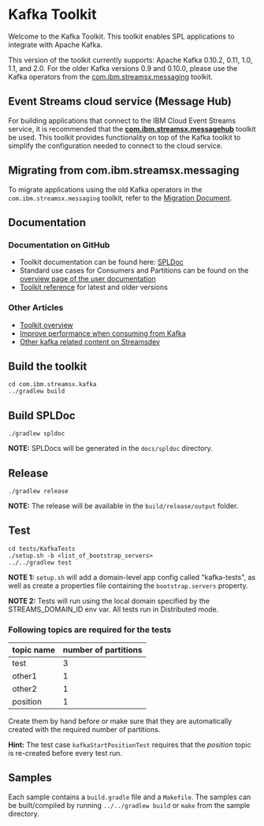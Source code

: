 # Kafka Toolkit

Welcome to the Kafka Toolkit. This toolkit enables SPL applications to integrate with Apache Kafka. 

This version of the toolkit currently supports: Apache Kafka 0.10.2, 0.11, 1.0, 1.1, and 2.0. For the older
Kafka versions 0.9 and 0.10.0, please use the Kafka operators from the [com.ibm.streamsx.messaging](https://github.com/IBMStreams/streamsx.messaging) toolkit.

## Event Streams cloud service (Message Hub)

For building applications that connect to the IBM Cloud Event Streams service, it is recommended that the [**com.ibm.streamsx.messagehub**](https://github.com/IBMStreams/streamsx.messagehub) toolkit be used.
This toolkit provides functionality on top of the Kafka toolkit to simplify the configuration needed to connect to the cloud service. 


## Migrating from com.ibm.streamsx.messaging

To migrate applications using the old Kafka operators in the `com.ibm.streamsx.messaging` toolkit, refer to the [Migration Document](https://github.com/IBMStreams/streamsx.kafka/wiki/Migration-Document-(Messaging-Toolkit-to-Kafka-Toolkit)).


## Documentation
### Documentation on GitHub
- Toolkit documentation can be found here: [SPLDoc](https://ibmstreams.github.io/streamsx.kafka/) 
- Standard use cases for Consumers and Partitions can be found on the [overview page of the user documentation](https://ibmstreams.github.io/streamsx.kafka/docs/user/overview/)
- [Toolkit reference](https://ibmstreams.github.io/streamsx.kafka/docs/user/SPLDoc/) for latest and older versions
### Other Articles
- [Toolkit overview](https://developer.ibm.com/streamsdev/docs/introducing-kafka-toolkit/)
- [Improve performance when consuming from Kafka](https://developer.ibm.com/streamsdev/docs/improving-application-throughput-consuming-kafka/)
- [Other kafka related content on Streamsdev](https://developer.ibm.com/streamsdev/tag/kafka/)


## Build the toolkit

```
cd com.ibm.streamsx.kafka
../gradlew build
```

## Build SPLDoc

```
./gradlew spldoc
```

**NOTE:** SPLDocs will be generated in the `docs/spldoc` directory.


## Release
```
./gradlew release
```

**NOTE:** The release will be available in the `build/release/output` folder. 


## Test

```
cd tests/KafkaTests
./setup.sh -b <list_of_bootstrap_servers>
../../gradlew test
```

**NOTE 1:** `setup.sh` will add a domain-level app config called "kafka-tests", as well as create a properties file containing the `bootstrap.servers` property.

**NOTE 2:** Tests will run using the local domain specified by the STREAMS_DOMAIN_ID env var. All tests run in Distributed mode.

### Following topics are required for the tests

| topic name | number of partitions |
| --- | --- |
| test | 3 |
| other1 | 1 |
| other2 | 1 |
| position | 1 |

Create them by hand before or make sure that they are automatically created with the required number of partitions.

**Hint:** The test case `kafkaStartPositionTest` requires that the *position* topic is re-created before every test run. 

## Samples

Each sample contains a `build.gradle` file and a `Makefile`. The samples can be built/compiled by running `../../gradlew build` or `make` from the sample directory. 
